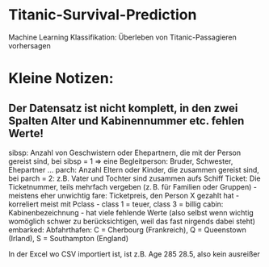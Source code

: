 # Titanic-Survival-Prediction
Machine Learning Klassifikation: Überleben von Titanic-Passagieren vorhersagen

# Kleine Notizen:

## Der Datensatz ist nicht komplett, in den zwei Spalten Alter und Kabinennummer etc. fehlen Werte!

sibsp: Anzahl von Geschwistern oder Ehepartnern, die mit der Person gereist sind, bei sibsp = 1 => eine Begleitperson: Bruder, Schwester, Ehepartner ...
parch: Anzahl Eltern oder Kinder, die zusammen gereist sind, bei parch = 2: z.B. Vater und Tochter sind zusammen aufs Schiff
Ticket: Die Ticketnummer, teils mehrfach vergeben (z. B. für Familien oder Gruppen) - meistens eher unwichtig
fare: Ticketpreis, den Person X gezahlt hat - korreliert meist mit Pclass - class 1 = teuer, class 3 = billig
cabin: Kabinenbezeichnung - hat viele fehlende Werte (also selbst wenn wichtig womöglich schwer zu berücksichtigen, weil das fast nirgends dabei steht)
embarked: Abfahrthafen: C = Cherbourg (Frankreich), Q = Queenstown (Irland), S = Southampton (England)

In der Excel wo CSV importiert ist, ist z.B. Age 285 28.5, also kein ausreißer